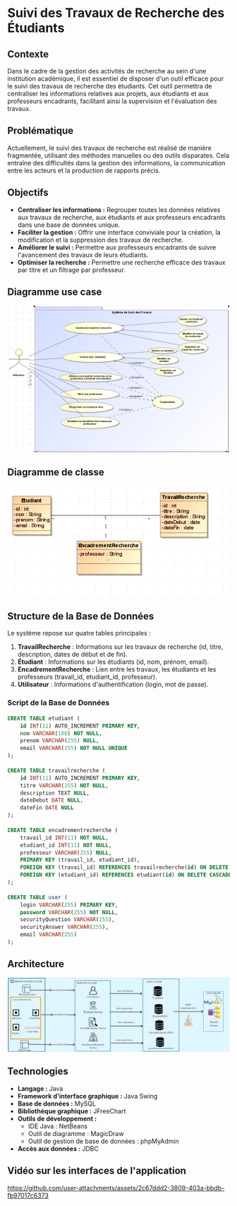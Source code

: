 # Suivi des Travaux de Recherche des Étudiants


## Contexte

Dans le cadre de la gestion des activités de recherche au sein d'une institution académique, il est essentiel de disposer d'un outil efficace pour le suivi des travaux de recherche des étudiants. Cet outil permettra de centraliser les informations relatives aux projets, aux étudiants et aux professeurs encadrants, facilitant ainsi la supervision et l'évaluation des travaux.

## Problématique

Actuellement, le suivi des travaux de recherche est réalisé de manière fragmentée, utilisant des méthodes manuelles ou des outils disparates. Cela entraîne des difficultés dans la gestion des informations, la communication entre les acteurs et la production de rapports précis.

## Objectifs

* **Centraliser les informations :** Regrouper toutes les données relatives aux travaux de recherche, aux étudiants et aux professeurs encadrants dans une base de données unique.
* **Faciliter la gestion :** Offrir une interface conviviale pour la création, la modification et la suppression des travaux de recherche.
* **Améliorer le suivi :** Permettre aux professeurs encadrants de suivre l'avancement des travaux de leurs étudiants.
* **Optimiser la recherche :** Permettre une recherche efficace des travaux par titre et un filtrage par professeur.

## Diagramme use case 
![Diagramme use case ](src/images/useCase.png)

## Diagramme de classe
![Diagramme de classe](src/images/diagrammeClasse.png)

## Structure de la Base de Données

Le système repose sur quatre tables principales :

1.  **TravailRecherche** : Informations sur les travaux de recherche (id, titre, description, dates de début et de fin).
2.  **Étudiant** : Informations sur les étudiants (id, nom, prénom, email).
3.  **EncadrementRecherche** : Lien entre les travaux, les étudiants et les professeurs (travail_id, etudiant_id, professeur).
4.  **Utilisateur** : Informations d'authentification (login, mot de passe).

### Script de la Base de Données

```sql
CREATE TABLE etudiant (
    id INT(11) AUTO_INCREMENT PRIMARY KEY,
    nom VARCHAR(100) NOT NULL,
    prenom VARCHAR(255) NULL,
    email VARCHAR(255) NOT NULL UNIQUE
);

CREATE TABLE travailrecherche (
    id INT(11) AUTO_INCREMENT PRIMARY KEY,
    titre VARCHAR(255) NOT NULL,
    description TEXT NULL,
    dateDebut DATE NULL,
    dateFin DATE NULL
);

CREATE TABLE encadrementrecherche (
    travail_id INT(11) NOT NULL,
    etudiant_id INT(11) NOT NULL,
    professeur VARCHAR(255) NULL,
    PRIMARY KEY (travail_id, etudiant_id),
    FOREIGN KEY (travail_id) REFERENCES travailrecherche(id) ON DELETE CASCADE ON UPDATE CASCADE,
    FOREIGN KEY (etudiant_id) REFERENCES etudiant(id) ON DELETE CASCADE ON UPDATE CASCADE
);

CREATE TABLE user (
    login VARCHAR(255) PRIMARY KEY,
    password VARCHAR(255) NOT NULL,
    securityQuestion VARCHAR(255),
    securityAnswer VARCHAR(255),
    email VARCHAR(255)
);
```

## Architecture
![Architecture](src/images/archetecture.png)

## Technologies

* **Langage :** Java
* **Framework d'interface graphique :** Java Swing
* **Base de données :** MySQL
* **Bibliothèque graphique :** JFreeChart
* **Outils de développement :**
    * IDE Java : NetBeans
    * Outil de diagramme : MagicDraw
    * Outil de gestion de base de données : phpMyAdmin
* **Accès aux données :** JDBC

##   Vidéo sur les interfaces de l'application



https://github.com/user-attachments/assets/2c67ddd2-3809-403a-bbdb-fb97017c6373




